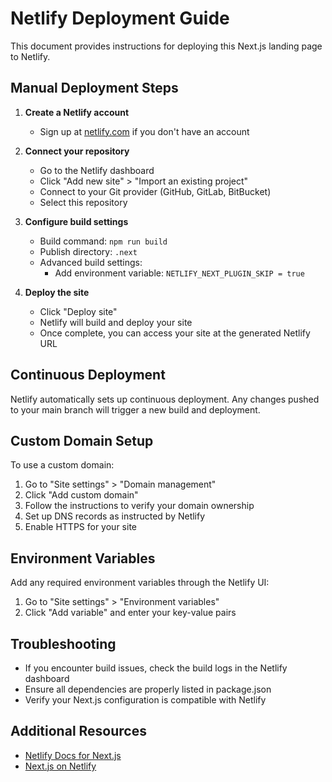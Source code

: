 # Netlify Deployment Guide

This document provides instructions for deploying this Next.js landing page to Netlify.

## Manual Deployment Steps

1. **Create a Netlify account**
   - Sign up at [netlify.com](https://netlify.com) if you don't have an account

2. **Connect your repository**
   - Go to the Netlify dashboard
   - Click "Add new site" > "Import an existing project"
   - Connect to your Git provider (GitHub, GitLab, BitBucket)
   - Select this repository

3. **Configure build settings**
   - Build command: `npm run build`
   - Publish directory: `.next`
   - Advanced build settings:
     - Add environment variable: `NETLIFY_NEXT_PLUGIN_SKIP = true`

4. **Deploy the site**
   - Click "Deploy site"
   - Netlify will build and deploy your site
   - Once complete, you can access your site at the generated Netlify URL

## Continuous Deployment

Netlify automatically sets up continuous deployment. Any changes pushed to your main branch will trigger a new build and deployment.

## Custom Domain Setup

To use a custom domain:

1. Go to "Site settings" > "Domain management"
2. Click "Add custom domain"
3. Follow the instructions to verify your domain ownership
4. Set up DNS records as instructed by Netlify
5. Enable HTTPS for your site

## Environment Variables

Add any required environment variables through the Netlify UI:
1. Go to "Site settings" > "Environment variables"
2. Click "Add variable" and enter your key-value pairs

## Troubleshooting

- If you encounter build issues, check the build logs in the Netlify dashboard
- Ensure all dependencies are properly listed in package.json
- Verify your Next.js configuration is compatible with Netlify

## Additional Resources

- [Netlify Docs for Next.js](https://docs.netlify.com/configure-builds/common-configurations/nextjs/)
- [Next.js on Netlify](https://www.netlify.com/with/nextjs/)
